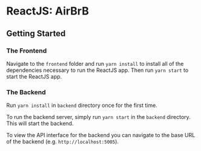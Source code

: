 # ReactJS: AirBrB


## Getting Started

### The Frontend

Navigate to the `frontend` folder and run `yarn install` to install all of the dependencies necessary to run the ReactJS app. Then run `yarn start` to start the ReactJS app.

### The Backend 

Run `yarn install` in `backend` directory once for the first time.

To run the backend server, simply run `yarn start` in the `backend` directory. This will start the backend.

To view the API interface for the backend you can navigate to the base URL of the backend (e.g. `http://localhost:5005`). 